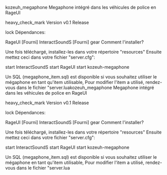 kozeuh_megaphone
Megaphone intégré dans les véhicules de police en RageUI

heavy_check_mark Version v0.1 Release

lock Dépendances:

RageUI [Fourni]
InteractSoundS [Fourni]
gear Comment l'installer?

Une fois téléchargé, installez-les dans votre répertoire "resources"
Ensuite mettez ceci dans votre fichier "server.cfg":

start InteractSoundS
start RageUI
start kozeuh-megaphone


Un SQL (megaphone_item.sql) est disponible si vous souhaitez utiliser le mégaphone en tant qu'item utilisable,
Pour modifier l'item a utilisé, rendez-vous dans le fichier "server.luakozeuh_megaphone
Megaphone intégré dans les véhicules de police en RageUI

heavy_check_mark Version v0.1 Release

lock Dépendances:

RageUI [Fourni]
InteractSoundS [Fourni]
gear Comment l'installer?

Une fois téléchargé, installez-les dans votre répertoire "resources"
Ensuite mettez ceci dans votre fichier "server.cfg":

start InteractSoundS
start RageUI
start kozeuh-megaphone


Un SQL (megaphone_item.sql) est disponible si vous souhaitez utiliser le mégaphone en tant qu'item utilisable,
Pour modifier l'item a utilisé, rendez-vous dans le fichier "server.lua
